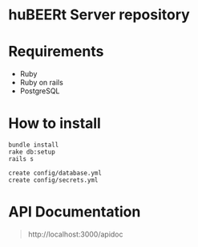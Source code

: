 huBEERt Server repository
===================================

# Requirements
* Ruby
* Ruby on rails
* PostgreSQL

# How to install
```
bundle install
rake db:setup
rails s

create config/database.yml 
create config/secrets.yml 
```

# API Documentation

> http://localhost:3000/apidoc

